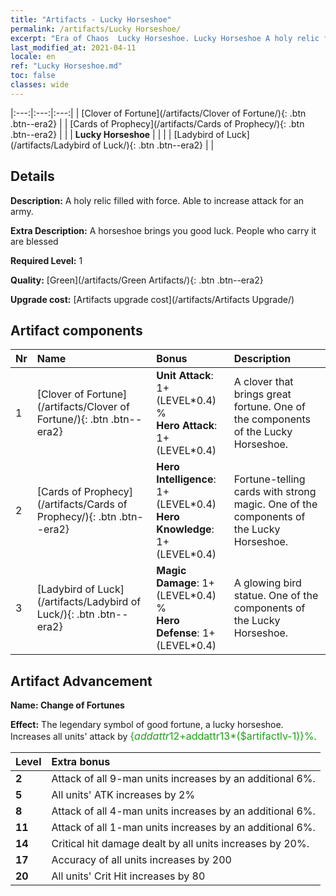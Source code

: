 ```yaml
---
title: "Artifacts - Lucky Horseshoe"
permalink: /artifacts/Lucky Horseshoe/
excerpt: "Era of Chaos  Lucky Horseshoe. Lucky Horseshoe A holy relic filled with force. Able to increase attack for an army."
last_modified_at: 2021-04-11
locale: en
ref: "Lucky Horseshoe.md"
toc: false
classes: wide
---
```


  |:---:|:---:|:---:| 
  | [Clover of Fortune](/artifacts/Clover of Fortune/){: .btn .btn--era2} |   | [Cards of Prophecy](/artifacts/Cards of Prophecy/){: .btn .btn--era2} | 
  |   | **Lucky Horseshoe** |  | 
  |   | [Ladybird of Luck](/artifacts/Ladybird of Luck/){: .btn .btn--era2} |   | 


## Details

 **Description:** A holy relic filled with force. Able to increase attack for an army.

 **Extra Description:** A horseshoe brings you good luck. People who carry it are blessed

 **Required Level:** 1

 **Quality:** [Green](/artifacts/Green Artifacts/){: .btn .btn--era2}

 **Upgrade cost:** [Artifacts upgrade cost](/artifacts/Artifacts Upgrade/)



## Artifact components

  | Nr |    Name    |   Bonus | Description | 
  |:---|:-----------|:--------|:------------| 
  | 1 | [Clover of Fortune](/artifacts/Clover of Fortune/){: .btn .btn--era2} | **Unit Attack**: 1+(LEVEL\*0.4) %<br/>**Hero Attack**: 1+(LEVEL\*0.4) | A clover that brings great fortune. One of the components of the Lucky Horseshoe. | 
  | 2 | [Cards of Prophecy](/artifacts/Cards of Prophecy/){: .btn .btn--era2} | **Hero Intelligence**: 1+(LEVEL\*0.4)<br/>**Hero Knowledge**: 1+(LEVEL\*0.4) | Fortune-telling cards with strong magic. One of the components of the Lucky Horseshoe. | 
  | 3 | [Ladybird of Luck](/artifacts/Ladybird of Luck/){: .btn .btn--era2} | **Magic Damage**: 1+(LEVEL\*0.4) %<br/>**Hero Defense**: 1+(LEVEL\*0.4) | A glowing bird statue. One of the components of the Lucky Horseshoe. | 


## Artifact Advancement

 **Name: Change of Fortunes**

 **Effect:** The legendary symbol of good fortune, a lucky horseshoe. Increases all units' attack by <span style="color: #1ca216;font-size:16px">{$addattr12+$addattr13*($artifactlv-1)}%</span>.

  |  Level  |    Extra bonus  | 
  |:--------|:----------------| 
  | **2** | Attack of all 9-man units increases by an additional 6%. | 
  | **5** | All units' ATK increases by 2% | 
  | **8** | Attack of all 4-man units increases by an additional 6%. | 
  | **11** | Attack of all 1-man units increases by an additional 6%. | 
  | **14** | Critical hit damage dealt by all units increases by 20%. | 
  | **17** | Accuracy of all units increases by 200 | 
  | **20** | All units' Crit Hit increases by 80 | 
